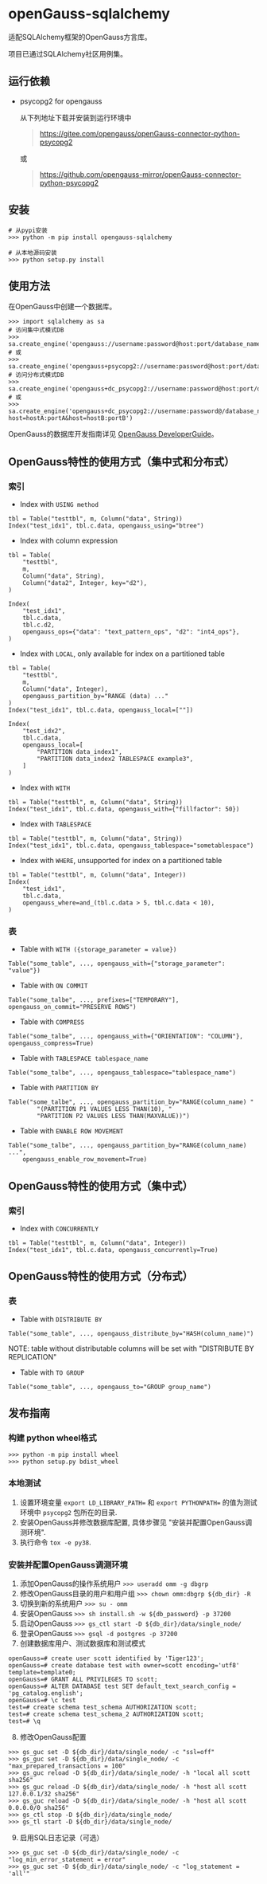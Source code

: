 # openGauss-sqlalchemy

适配SQLAlchemy框架的OpenGauss方言库。

项目已通过SQLAlchemy社区用例集。


## 运行依赖

- psycopg2 for opengauss

    从下列地址下载并安装到运行环境中
    > https://gitee.com/opengauss/openGauss-connector-python-psycopg2

    或

    > https://github.com/opengauss-mirror/openGauss-connector-python-psycopg2


## 安装

```
# 从pypi安装
>>> python -m pip install opengauss-sqlalchemy

# 从本地源码安装
>>> python setup.py install
```

## 使用方法

在OpenGauss中创建一个数据库。

```
>>> import sqlalchemy as sa
# 访问集中式模式DB
>>> sa.create_engine('opengauss://username:password@host:port/database_name')
# 或
>>> sa.create_engine('opengauss+psycopg2://username:password@host:port/database_name')
# 访问分布式模式DB
>>> sa.create_engine('opengauss+dc_psycopg2://username:password@host:port/database_name')
# 或
>>> sa.create_engine('opengauss+dc_psycopg2://username:password@/database_name?host=hostA:portA&host=hostB:portB')
```

OpenGauss的数据库开发指南详见 [OpenGauss DeveloperGuide](https://docs.opengauss.org/zh/docs/latest/docs/Developerguide/Developerguide.html)。

## OpenGauss特性的使用方式（集中式和分布式）

### 索引

- Index with `USING method`
```
tbl = Table("testtbl", m, Column("data", String))
Index("test_idx1", tbl.c.data, opengauss_using="btree")
```

- Index with column expression
```
tbl = Table(
    "testtbl",
    m,
    Column("data", String),
    Column("data2", Integer, key="d2"),
)

Index(
    "test_idx1",
    tbl.c.data,
    tbl.c.d2,
    opengauss_ops={"data": "text_pattern_ops", "d2": "int4_ops"},
)
```

- Index with `LOCAL`, only available for index on a partitioned table
```
tbl = Table(
    "testtbl",
    m,
    Column("data", Integer),
    opengauss_partition_by="RANGE (data) ..."
)
Index("test_idx1", tbl.c.data, opengauss_local=[""])

Index(
    "test_idx2",
    tbl.c.data,
    opengauss_local=[
        "PARTITION data_index1",
        "PARTITION data_index2 TABLESPACE example3",
    ]
)
```

- Index with `WITH`
```
tbl = Table("testtbl", m, Column("data", String))
Index("test_idx1", tbl.c.data, opengauss_with={"fillfactor": 50})
```

- Index with `TABLESPACE`
```
tbl = Table("testtbl", m, Column("data", String))
Index("test_idx1", tbl.c.data, opengauss_tablespace="sometablespace")
```

- Index with `WHERE`, unsupported for index on a partitioned table
```
tbl = Table("testtbl", m, Column("data", Integer))
Index(
    "test_idx1",
    tbl.c.data,
    opengauss_where=and_(tbl.c.data > 5, tbl.c.data < 10),
)
```

### 表

- Table with `WITH ({storage_parameter = value})`
```
Table("some_table", ..., opengauss_with={"storage_parameter": "value"})
```

- Table with `ON COMMIT`
```
Table("some_talbe", ..., prefixes=["TEMPORARY"], opengauss_on_commit="PRESERVE ROWS")
```

- Table with `COMPRESS`
```
Table("some_talbe", ..., opengauss_with={"ORIENTATION": "COLUMN"}, opengauss_compress=True)
```

- Table with `TABLESPACE tablespace_name`
```
Table("some_talbe", ..., opengauss_tablespace="tablespace_name")
```

- Table with `PARTITION BY`
```
Table("some_talbe", ..., opengauss_partition_by="RANGE(column_name) "
        "(PARTITION P1 VALUES LESS THAN(10), "
        "PARTITION P2 VALUES LESS THAN(MAXVALUE))")
```

- Table with `ENABLE ROW MOVEMENT`
```
Table("some_talbe", ..., opengauss_partition_by="RANGE(column_name) ...",
    opengauss_enable_row_movement=True)
```

## OpenGauss特性的使用方式（集中式）

### 索引

- Index with `CONCURRENTLY`
```
tbl = Table("testtbl", m, Column("data", Integer))
Index("test_idx1", tbl.c.data, opengauss_concurrently=True)
```

## OpenGauss特性的使用方式（分布式）

### 表

- Table with `DISTRIBUTE BY`
```
Table("some_table", ..., opengauss_distribute_by="HASH(column_name)")
```
NOTE: table without distributable columns will be set with "DISTRIBUTE BY REPLICATION"

- Table with `TO GROUP`
```
Table("some_table", ..., opengauss_to="GROUP group_name")
```


## 发布指南

### 构建 python wheel格式
```
>>> python -m pip install wheel
>>> python setup.py bdist_wheel
```

### 本地测试

1. 设置环境变量 `export LD_LIBRARY_PATH=` 和 `export PYTHONPATH=` 的值为测试环境中 `psycopg2` 包所在的目录.
2. 安装OpenGauss并修改数据库配置, 具体步骤见 "安装并配置OpenGauss调测环境".
3. 执行命令 `tox -e py38`.


### 安装并配置OpenGauss调测环境

1. 添加OpenGauss的操作系统用户 ```>>> useradd omm -g dbgrp```
2. 修改OpenGauss目录的用户和用户组 ```>>> chown omm:dbgrp ${db_dir} -R```
3. 切换到新的系统用户 ```>>> su - omm```
4. 安装OpenGauss ```>>> sh install.sh -w ${db_password} -p 37200```
5. 启动OpenGauss ```>>> gs_ctl start -D ${db_dir}/data/single_node/```
6. 登录OpenGauss ```>>> gsql -d postgres -p 37200```
7. 创建数据库用户、测试数据库和测试模式
```
openGauss=# create user scott identified by 'Tiger123';
openGauss=# create database test with owner=scott encoding='utf8' template=template0;
openGauss=# GRANT ALL PRIVILEGES TO scott;
openGauss=# ALTER DATABASE test SET default_text_search_config = 'pg_catalog.english';
openGauss=# \c test
test=# create schema test_schema AUTHORIZATION scott;
test=# create schema test_schema_2 AUTHORIZATION scott;
test=# \q
```
8. 修改OpenGauss配置
```
>>> gs_guc set -D ${db_dir}/data/single_node/ -c "ssl=off"
>>> gs_guc set -D ${db_dir}/data/single_node/ -c "max_prepared_transactions = 100"
>>> gs_guc reload -D ${db_dir}/data/single_node/ -h "local all scott sha256"
>>> gs_guc reload -D ${db_dir}/data/single_node/ -h "host all scott 127.0.0.1/32 sha256"
>>> gs_guc reload -D ${db_dir}/data/single_node/ -h "host all scott 0.0.0.0/0 sha256"
>>> gs_ctl stop -D ${db_dir}/data/single_node/
>>> gs_tl start -D ${db_dir}/data/single_node/
```
9. 启用SQL日志记录（可选）
```
>>> gs_guc set -D ${db_dir}/data/single_node/ -c "log_min_error_statement = error"
>>> gs_guc set -D ${db_dir}/data/single_node/ -c "log_statement = 'all'"
```
